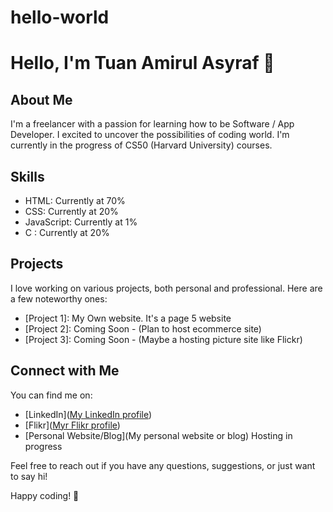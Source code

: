 # hello-world
# Hello, I'm Tuan Amirul Asyraf 👋

## About Me

I'm a freelancer with a passion for learning how to be Software / App Developer. I excited to uncover the possibilities of coding world.
I'm currently in the progress of CS50 (Harvard University) courses.

## Skills

- HTML: Currently at 70%
- CSS: Currently at 20%
- JavaScript: Currently at 1%
- C : Currently at 20%


## Projects

I love working on various projects, both personal and professional. Here are a few noteworthy ones:

- [Project 1]: My Own website. It's a page 5 website
- [Project 2]: Coming Soon - (Plan to host ecommerce site)
- [Project 3]: Coming Soon - (Maybe a hosting picture site like Flickr)

## Connect with Me

You can find me on:

- [LinkedIn]([My LinkedIn profile](https://www.linkedin.com/in/tuanamirul/))
- [Flikr]([Myr Flikr profile](https://www.flickr.com/photos/tuanamirul/albums))
- [Personal Website/Blog](My personal website or blog) Hosting in progress

Feel free to reach out if you have any questions, suggestions, or just want to say hi!

Happy coding! 🚀
